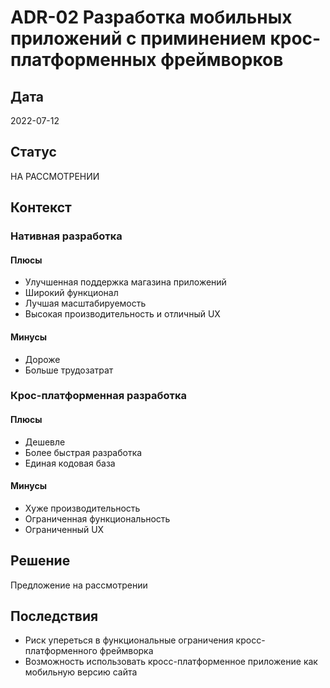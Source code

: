 # ADR-02 Разработка мобильных приложений с приминением крос-платформенных фреймворков

## Дата
2022-07-12

## Статус
НА РАССМОТРЕНИИ

## Контекст

### Нативная разработка

#### Плюсы
- Улучшенная поддержка магазина приложений
- Широкий функционал
- Лучшая масштабируемость
- Высокая производительность и отличный UX

#### Минусы
- Дороже
- Больше трудозатрат

### Крос-платформенная разработка

#### Плюсы
- Дешевле
- Более быстрая разработка
- Единая кодовая база

#### Минусы
- Хуже производительность
- ‍Ограниченная функциональность
- Ограниченный UX

## Решение
Предложение на рассмотрении

## Последствия
- Риск упереться в функциональные ограничения кросс-платформенного фреймворка
- Возможность использовать кросс-платформенное приложение как мобильную версию сайта

